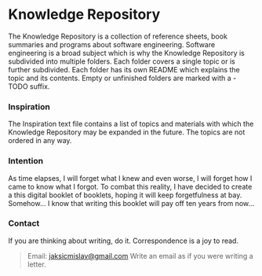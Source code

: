 # Knowledge Repository

The Knowledge Repository is a collection of reference sheets, book summaries and programs about software
engineering. Software engineering is a broad subject which is why the Knowledge Repository is subdivided into
multiple folders. Each folder covers a single topic or is further subdivided. Each folder has its own README which
explains the topic and its contents. Empty or unfinished folders are marked with a -TODO suffix.


### Inspiration

The Inspiration text file contains a list of topics and materials with which the Knowledge Repository may be
expanded in the future. The topics are not ordered in any way.

### Intention

As time elapses, I will forget what I knew and even worse, I will forget how I came to know what I forgot.
To combat this reality, I have decided to create a this digital booklet of booklets, hoping it will keep
forgetfulness at bay. Somehow... I know that writing this booklet will pay off ten years from now...

### Contact

If you are thinking about writing, do it. Correspondence is a joy to read.

>Email: jaksicmislav@gmail.com
>Write an email as if you were writing a letter.